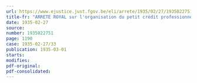 ```yaml
---
url: https://www.ejustice.just.fgov.be/eli/arrete/1935/02/27/1935022751/justel
title-fr: "ARRETE ROYAL sur l'organisation du petit crédit professionnel"
date: 1935-02-27
source:
number: 1935022751
page: 1190
case: 1935-02-27/33
publication: 1935-03-01
starts:
modifies:
pdf-original:
pdf-consolidated:
---
```


